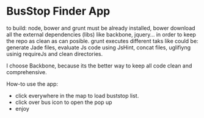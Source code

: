 BusStop Finder App
==================

to build: node, bower and grunt must be already installed, bower download all the external dependencies (libs) like backbone, jquery... in order to keep the repo as clean as can posible.
  grunt executes different taks like could be: generate Jade files, evaluate Js code using JsHint, concat files, uglifiyng usinig requireJs and clean directories.

I choose Backbone, because its the better way to keep all code clean and comprehensive.

How-to use the app:
  - click everywhere in the map to load buststop list.
  - click over bus icon to open the pop up
  - enjoy
